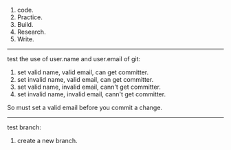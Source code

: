 1. code.
2. Practice.
3. Build.
4. Research. 
5. Write.

------------------------

test the use of user.name and user.email of git:  
1. set valid name, valid email, can get committer. 
2. set invalid name, valid email, can get committer.
3. set valid name, invalid email, cann't get committer.
4. set invalid name, invalid email, cann't get committer.  

So must set a valid email before you commit a change. 

------------------------
test branch:
1. create a new branch.


